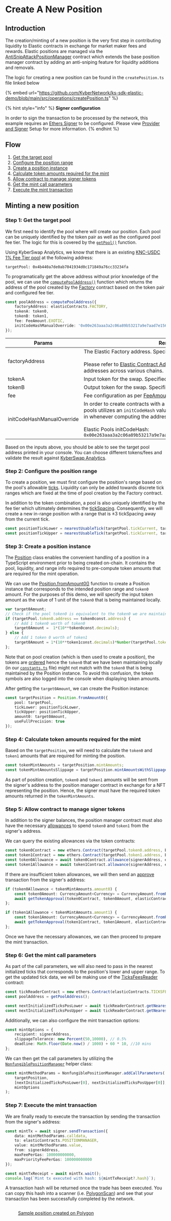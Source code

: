 # Create A New Position

## Introduction

The creation/minting of a new position is the very first step in contributing liquidity to Elastic contracts in exchange for market maker fees and rewards. Elastic positions are managed via the [AntiSnipAttackPositionManager](../../kyberswap-elastic/contracts/elastic-periphery-core-contracts.md#antisnipattackpositionmanager) contract which extends the base position manager contract by adding an anti-sniping feature for liquidity additions and removals.

The logic for creating a new position can be found in the `createPosition.ts` file linked below

{% embed url="https://github.com/KyberNetwork/ks-sdk-elastic-demo/blob/main/src/operations/createPosition.ts" %}

{% hint style="info" %}
**Signer configuration**

In order to sign the transaction to be processed by the network, this example requires an [Ethers Signer](https://docs.ethers.org/v6/api/providers/#Signer) to be configured. Please view [Provider and Signer](environment-setup.md#provider-and-signer-setup) Setup for more information.
{% endhint %}

## Flow

1. [Get the target pool](create-a-new-position.md#step-1-get-the-target-pool)
2. [Configure the position range](create-a-new-position.md#step-2-configure-the-position-range)
3. [Create a position instance](create-a-new-position.md#step-3-create-a-position-instance)
4. [Calculate token amounts required for the mint](create-a-new-position.md#step-4-calculate-token-amounts-required-for-the-mint)
5. [Allow contract to manage signer tokens](create-a-new-position.md#step-5-allow-contract-to-manage-signer-tokens)
6. [Get the mint call parameters](create-a-new-position.md#step-6-get-the-mint-call-parameters)
7. [Execute the mint transaction](create-a-new-position.md#step-7-execute-the-mint-transaction)

## Minting a new position

### Step 1: Get the target pool

We first need to identify the pool where will create our position. Each pool can be uniquely identified by the token pair as well as the configured pool fee tier. The logic for this is covered by the [`getPool()`](https://github.com/KyberNetwork/ks-sdk-elastic-demo/blob/c7192f56dd0da1c98035abfb136a210547300109/src/operations/createPosition.ts#L136) function.

Using KyberSwap Analytics, we know that there is an existing [KNC-USDC 1% Fee Tier pool](https://analytics.kyberswap.com/elastic/polygon/pool/0x4b440a7de0ab7041934d0c171849a76cc33234fa) at the following address:

```
targetPool: 0x4b440a7de0ab7041934d0c171849a76cc33234fa
```

To programatically get the above address without prior knowledge of the pool, we can use the [`computePoolAddress()`](https://github.com/KyberNetwork/ks-sdk-elastic-demo/blob/5821e277859c743364d60dd786ec6d81bb6bc224/src/operations/quote.ts#L54-L60) function which returns the address of the pool created by the [Factory](https://polygonscan.com/address/0xC7a590291e07B9fe9E64b86c58fD8fC764308C4A) contract based on the token pair and configured fee tier.

```typescript
const poolAddress = computePoolAddress({
    factoryAddress: elasticContracts.FACTORY,
    tokenA: token0,
    tokenB: token1,
    fee: FeeAmount.EXOTIC,
    initCodeHashManualOverride: '0x00e263aaa3a2c06a89b53217a9e7aad7e15613490a72e0f95f303c4de2dc7045'
});
```

<table><thead><tr><th width="180">Params</th><th>Remarks</th></tr></thead><tbody><tr><td>factoryAddress</td><td>The Elastic Factory address. Specified in <a href="https://github.com/KyberNetwork/ks-sdk-elastic-demo/blob/main/src/libs/constants.ts"><code>constant.ts</code></a>.<br><br>Please refer to <a href="../../kyberswap-elastic/contracts/elastic-contract-addresses.md">Elastic Contract Addresses</a> for the full list of Factory addresses across various chains.</td></tr><tr><td>tokenA</td><td>Input token for the swap. Specified in <a href="https://github.com/KyberNetwork/ks-sdk-elastic-demo/blob/main/src/libs/constants.ts"><code>constant.ts</code></a>.</td></tr><tr><td>tokenB</td><td>Output token for the swap. Specified in <a href="https://github.com/KyberNetwork/ks-sdk-elastic-demo/blob/main/src/libs/constants.ts"><code>constant.ts</code></a>.</td></tr><tr><td>fee</td><td>Fee configuration as per <a href="https://github.com/KyberNetwork/ks-sdk-elastic/blob/ef95bce57f9eeebf7de7814e38022126bdc1269e/src/constants.ts#L10">FeeAmount</a> enum.</td></tr><tr><td>initCodeHashManualOverride</td><td>In order to create contracts with a known address, KyberSwap Elastic pools utilizes an <code>initCodeHash</code> value. This <code>initCodeHash</code> must be passed in whenever computing the address of such pools. More info <a href="https://ethereum.stackexchange.com/questions/76334/what-is-the-difference-between-bytecode-init-code-deployed-bytecode-creation/76335#76335">here</a>.<br><br>Elastic Pools initCodeHash:<br><code>0x00e263aaa3a2c06a89b53217a9e7aad7e15613490a72e0f95f303c4de2dc7045</code></td></tr></tbody></table>

Based on the inputs above, you should be able to see the target pool address printed in your console. You can choose different tokens/fees and validate the result against [KyberSwap Analytics](https://analytics.kyberswap.com/elastic/polygon/pools).&#x20;

### Step 2: Configure the position range

To create a position, we must first configure the position's range based on the pool's allowable [ticks](../../kyberswap-elastic/concepts/tick-range-mechanism.md). Liquidity can only be added towards discrete tick ranges which are fixed at the time of pool creation by the Factory contract.&#x20;

In addition to the token combination, a pool is also uniquely identified by the fee tier which ultimately determines the [tickSpacing](https://github.com/KyberNetwork/ks-sdk-elastic/blob/ef95bce57f9eeebf7de7814e38022126bdc1269e/src/constants.ts#L26). Consequently, we will create a new in-range position with a range that is ±3 tickSpacing away from the current tick.

```typescript
const positionTickLower = nearestUsableTick(targetPool.tickCurrent, targetPool.tickSpacing) - (3*targetPool.tickSpacing);
const positionTickUpper = nearestUsableTick(targetPool.tickCurrent, targetPool.tickSpacing) + (3*targetPool.tickSpacing);
```

### Step 3: Create a position instance

The [Position](../classes/position.md) class enables the convenient handling of a position in a TypeScript environment prior to being created on-chain. It contains the pool, liquidity, and range info required to pre-compute token amounts that are required for the mint operation.

We can use the [Position.fromAmount0()](../classes/position.md#fromamount0-public-static) function to create a Position instance that corresponds to the intended position range and `token0` amount. For the purposes of this demo, we will specify the input token amount as the value of 1 unit of the `token0` that is being maintained locally.&#x20;

```typescript
var target0Amount;
// Check if the pool token0 is equivalent to the token0 we are maintaining locally
if (targetPool.token0.address == token0const.address) {
    // Add 1 token0 worth of token0
    target0Amount =  1*(10**token0const.decimals);
} else {
    // Add 1 token 0 worth of token1
    target0Amount = 1*(10**token1const.decimals)*Number(targetPool.token1Price.toSignificant(18)); //rough estimate based on current pool price
};
```

Note that on pool creation (which is then used to create a position), the tokens are [ordered](https://github.com/KyberNetwork/ks-sdk-elastic/blob/ef95bce57f9eeebf7de7814e38022126bdc1269e/src/entities/pool.ts#L89) hence the `token0` that we have been maintaining locally (in our [`constants.ts`](https://github.com/KyberNetwork/ks-sdk-elastic/blob/main/src/constants.ts) file) might not match with the `token0` that is being maintained by the Position instance. To avoid this confusion, the token symbols are also logged into the console when displaying token amounts.

After getting the `target0Amount`, we can create the Position instance:

```typescript
const targetPosition = Position.fromAmount0({
    pool: targetPool,
    tickLower: positionTickLower,
    tickUpper: positionTickUpper,
    amount0: target0Amount,
    useFullPrecision: true
});
```

### Step 4: Calculate token amounts required for the mint

Based on the `targetPosition`, we will need to calculate the `token0` and `token1` amounts that are required for minting the position.&#x20;

```typescript
const tokenMintAmounts = targetPosition.mintAmounts;
const tokenMintAmountsSlippage = targetPosition.mintAmountsWithSlippage(new Percent(50,10000));
```

As part of position creation, `token0` and `token1` amounts will be sent from the signer's address to the position manager contract in exchange for a NFT representing the position. Hence, the signer must have the required token amounts returned in the `tokenMintAmounts`.

### Step 5: Allow contract to manage signer tokens

In addition to the signer balances, the position manager contract must also have the necessary [allowances](https://docs.openzeppelin.com/contracts/4.x/api/token/erc20#IERC20-allowance-address-address-) to spend `token0` and `token1` from the signer's address.&#x20;

We can query the existing allowances via the token contracts:

```typescript
const token0Contract = new ethers.Contract(targetPool.token0.address, ERC20ABI, signer);
const token1Contract = new ethers.Contract(targetPool.token1.address, ERC20ABI, signer);
const token0Allowance = await token0Contract.allowance(signerAddress, elasticContracts.POSITIONMANAGER);
const token1Allowance = await token1Contract.allowance(signerAddress, elasticContracts.POSITIONMANAGER);
```

If there are insufficient token allowances, we will then send an [approve](https://docs.openzeppelin.com/contracts/4.x/api/token/erc20#IERC20-approve-address-uint256-) transaction from the signer's address:

```typescript
if (token0Allowance < tokenMintAmounts.amount0) {
    const token0Amount: CurrencyAmount<Currency> = CurrencyAmount.fromRawAmount(token0const, tokenMintAmounts.amount0);
    await getTokenApproval(token0Contract, token0Amount, elasticContracts.POSITIONMANAGER);
};

if (token1Allowance < tokenMintAmounts.amount1) {
    const token1Amount: CurrencyAmount<Currency> = CurrencyAmount.fromRawAmount(token1const, tokenMintAmounts.amount1);
    await getTokenApproval(token1Contract, token1Amount, elasticContracts.POSITIONMANAGER);
};
```

Once we have the necessary allowances, we can then proceed to prepare the mint transaction.

### Step 6: Get the mint call parameters

As part of the call parameters, we will also need to pass in the nearest initialized ticks that corresponds to the position's lower and upper range. To get the updated tick data, we will be making use of the [TicksFeesReader](../../kyberswap-elastic/contracts/elastic-contract-addresses.md) contract:

```typescript
const tickReaderContract = new ethers.Contract(elasticContracts.TICKSFEEREADER, TicksFeesReaderABI, signer);
const poolAddress = getPoolAddress();

const nextInitializedTicksPosLower = await tickReaderContract.getNearestInitializedTicks(poolAddress, targetPosition.tickLower);
const nextInitializedTicksPosUpper = await tickReaderContract.getNearestInitializedTicks(poolAddress, targetPosition.tickUpper);
```

Additionally, we can also configure the mint transaction options:

```typescript
const mintOptions = {
    recipient: signerAddress,
    slippageTolerance: new Percent(50,10000), // 0.5%
    deadline: Math.floor(Date.now() / 1000) + 60 * 10, //10 mins
};
```

We can then get the call parameters by utilizing the [`NonfungiblePositionManager`](../classes/nonfungiblepositionmanager.md) helper class:

```typescript
const mintMethodParams = NonfungiblePositionManager.addCallParameters(
    targetPosition,
    [nextInitializedTicksPosLower[0], nextInitializedTicksPosUpper[0]],
    mintOptions
);
```

### Step 7: Execute the mint transaction

We are finally ready to execute the transaction by sending the transaction from the signer's address:

```typescript
const mintTx = await signer.sendTransaction({
    data: mintMethodParams.calldata,
    to: elasticContracts.POSITIONMANAGER,
    value: mintMethodParams.value,
    from: signerAddress,
    maxFeePerGas: 100000000000,
    maxPriorityFeePerGas: 100000000000
});

const mintTxReceipt = await mintTx.wait();
console.log(`Mint tx executed with hash: ${mintTxReceipt?.hash}`);
```

A transaction hash will be returned once the trade has been executed. You can copy this hash into a scanner (i.e. [PolygonScan](https://polygonscan.com/)) and see that your transaction has been successfully completed by the network.

<figure><img src="../../../.gitbook/assets/ElasticSDK_Create_Executed.png" alt=""><figcaption><p><a href="https://polygonscan.com/tx/0xefe3c46f7ce45d6cfde1666a18da925e795d085a7bc3f9825443dabe07392e66">Sample position created on Polygon</a></p></figcaption></figure>
